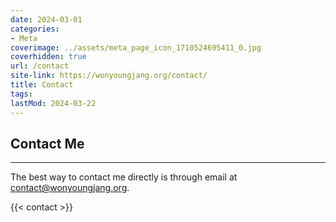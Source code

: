 ```yaml
---
date: 2024-03-01
categories:
- Meta
coverimage: ../assets/meta_page_icon_1710524695411_0.jpg
coverhidden: true
url: /contact
site-link: https://wonyoungjang.org/contact/
title: Contact
tags:
lastMod: 2024-03-22
---
```

## Contact Me

---

The best way to contact me directly is through email at [contact@wonyoungjang.org](mailto:contact@wonyoungjang.org).

{{< contact >}}